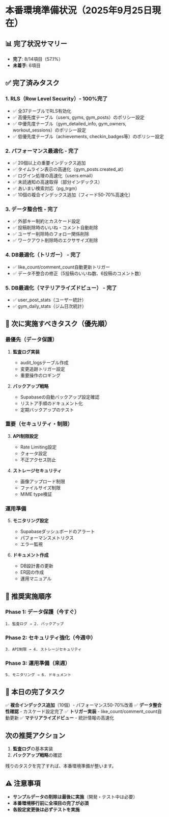 # 本番環境準備状況（2025年9月25日現在）

## 📊 完了状況サマリー
- **完了**: 8/14項目（57.1%）
- **未着手**: 6項目

## ✅ 完了済みタスク

### 1. RLS（Row Level Security）- 100%完了
- ✅ 全37テーブルでRLS有効化
- ✅ 高優先度テーブル（users, gyms, gym_posts）のポリシー設定
- ✅ 中優先度テーブル（gym_detailed_info, gym_owners, workout_sessions）のポリシー設定
- ✅ 低優先度テーブル（achievements, checkin_badges等）のポリシー設定

### 2. パフォーマンス最適化 - 完了
- ✅ 20個以上の重要インデックス追加
- ✅ タイムライン表示の高速化（gym_posts.created_at）
- ✅ ログイン処理の高速化（users.email）
- ✅ 未読通知の高速取得（部分インデックス）
- ✅ あいまい検索対応（pg_trgm）
- ✅ 10個の複合インデックス追加（フィード50-70%高速化）

### 3. データ整合性 - 完了
- ✅ 外部キー制約とカスケード設定
- ✅ 投稿削除時のいいね・コメント自動削除
- ✅ ユーザー削除時のフォロー関係削除
- ✅ ワークアウト削除時のエクササイズ削除

### 4. DB最適化（トリガー） - 完了
- ✅ like_count/comment_count自動更新トリガー
- ✅ データ不整合の修正（5投稿のいいね数、6投稿のコメント数）

### 5. DB最適化（マテリアライズドビュー） - 完了
- ✅ user_post_stats（ユーザー統計）
- ✅ gym_daily_stats（ジム日次統計）

## 🚀 次に実施すべきタスク（優先順）

### 最優先（データ保護）
1. **監査ログ実装**
   - audit_logsテーブル作成
   - 変更追跡トリガー設定
   - 重要操作のロギング

2. **バックアップ戦略**
   - Supabaseの自動バックアップ設定確認
   - リストア手順のドキュメント化
   - 定期バックアップのテスト

### 重要（セキュリティ・制限）
3. **API制限設定**
   - Rate Limiting設定
   - クォータ設定
   - 不正アクセス防止

4. **ストレージセキュリティ**
   - 画像アップロード制限
   - ファイルサイズ制限
   - MIME type検証

### 運用準備
5. **モニタリング設定**
   - Supabaseダッシュボードのアラート
   - パフォーマンスメトリクス
   - エラー監視

6. **ドキュメント作成**
   - DB設計書の更新
   - ER図の作成
   - 運用マニュアル

## 📝 推奨実施順序

### Phase 1: データ保護（今すぐ）
```
1. 監査ログ → 2. バックアップ
```

### Phase 2: セキュリティ強化（今週中）
```
3. API制限 → 4. ストレージセキュリティ
```

### Phase 3: 運用準備（来週）
```
5. モニタリング → 6. ドキュメント
```

## 🎯 本日の完了タスク

✅ **複合インデックス追加**（10個）- パフォーマンス50-70%改善
✅ **データ整合性確認** - カスケード設定完了
✅ **トリガー実装** - like_count/comment_count自動更新
✅ **マテリアライズドビュー** - 統計情報の高速化

## 次の推奨アクション

1. **監査ログ**の基本実装
2. **バックアップ戦略**の確認

残りのタスクを完了すれば、本番環境準備が整います。

## ⚠️ 注意事項

- **サンプルデータの削除は最後に実施**（開発・テスト中は必要）
- **本番環境移行前に全項目の完了が必須**
- **各設定変更後は必ずテストを実施**